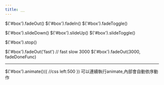 ```yaml
---
title: __
---
```



$('#box').fadeOut()
$('#box').fadeIn()
$('#box').fadeToggle()

$('#box').slideDown()
$('#box').slideUp()
$('#box').slideToggle()

$('#box').stop()

$('#box').fadeOut('fast') // fast slow 3000
$('#box').fadeOut(3000, fadeDoneFunc)

---

$('#box').animate()({	//css
	left:500
})
可以連續執行animate,內部會自動依序動作